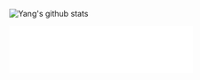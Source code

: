 ![Yang's github stats](https://github-readme-stats.vercel.app/api?username=yang1955316899&theme=cobalt)  
<iframe frameborder="no" border="0" marginwidth="0" marginheight="0" width=330 height=86 src="//music.163.com/outchain/player?type=2&id=1299550532&auto=1&height=66"></iframe>
